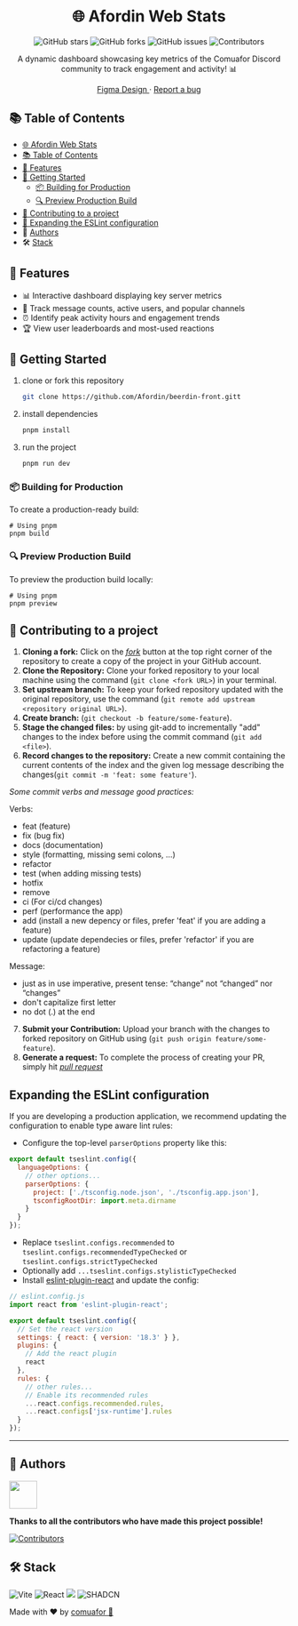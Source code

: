 <div align="center">

# 🌐 Afordin Web Stats
  
![GitHub stars](https://img.shields.io/github/stars/Afordin/beerdin-front?style=social)
![GitHub forks](https://img.shields.io/github/forks/Afordin/beerdin-front?style=social)
![GitHub issues](https://img.shields.io/github/issues/Afordin/beerdin-front)
![Contributors](https://img.shields.io/github/contributors/Afordin/beerdin-front)

A dynamic dashboard showcasing key metrics of the Comuafor Discord community to track engagement and activity! 📊

[Figma Design
](https://www.figma.com/design/bJtuMCSitvEhSugW4mQZsW/afordin-web-stats?node-id=33-153&p=f&t=9smQhS85vKfprhe1-0/Variety-Designs?type=design&node-id=1203-960&mode=design&t=MtKYUyZD2jwNeTxp-0) · [Report a bug](https://github.com/Afordin/beerdin-front/issues)

</div>


## 📚 Table of Contents

- [🌐 Afordin Web Stats](#-afordin-web-stats)
- [📚 Table of Contents](#-table-of-contents)
- [🌟 Features](#-features)
- [🚀 Getting Started](#-getting-started)
  - [📦 Building for Production](#-building-for-production)
  - [🔍 Preview Production Build](#-preview-production-build)
- [🤝 Contributing to a project](#-contributing-to-a-project)
- [🔧 Expanding the ESLint configuration](#expanding-the-eslint-configuration)
- 👥 [Authors](#-authors)
- 🛠️ [Stack](#-authors)

## 🌟 Features

- 📊 Interactive dashboard displaying key server metrics
- 💬 Track message counts, active users, and popular channels
- ⏰ Identify peak activity hours and engagement trends
- 🏆 View user leaderboards and most-used reactions

## 🚀 Getting Started

1. clone or fork this repository

   ```sh
   git clone https://github.com/Afordin/beerdin-front.gitt
   ```

2. install dependencies

   ```bash
   pnpm install
   ```

3. run the project
   ```bash
   pnpm run dev
   ```
### 📦 Building for Production

To create a production-ready build:

```shellscript
# Using pnpm
pnpm build
```

### 🔍 Preview Production Build

To preview the production build locally:

```shellscript
# Using pnpm
pnpm preview
```

## 🤝 Contributing to a project

1. **Cloning a fork:**
   Click on the [_fork_](https://github.com/Afordin/beerdin-front/fork) button at the top right corner of the repository to create a copy of the project in your GitHub account.
2. **Clone the Repository:** Clone your forked repository to your local machine using the command (`git clone <fork URL>`) in your terminal.
3. **Set upstream branch:** To keep your forked repository updated with the original repository, use the command (`git remote add upstream <repository original URL>`).
4. **Create branch:** (`git checkout -b feature/some-feature`).
5. **Stage the changed files:** by using git-add to incrementally "add" changes to the index before using the commit command (`git add <file>`).
6. **Record changes to the repository:** Create a new commit containing the current contents of the index and the given log message describing the changes(`git commit -m 'feat: some feature'`).

_Some commit verbs and message good practices:_

Verbs:

- feat (feature)
- fix (bug fix)
- docs (documentation)
- style (formatting, missing semi colons, …)
- refactor
- test (when adding missing tests)
- hotfix
- remove
- ci (For ci/cd changes)
- perf (performance the app)
- add (install a new depency or files, prefer 'feat' if you are adding a feature)
- update (update dependecies or files, prefer 'refactor' if you are refactoring a feature)

Message:

- just as in use imperative, present tense: “change” not “changed” nor “changes”
- don't capitalize first letter
- no dot (.) at the end

7. **Submit your Contribution:** Upload your branch with the changes to forked repository on GitHub using (`git push origin feature/some-feature`).
8. **Generate a request:** To complete the process of creating your PR, simply hit [_pull request_](https://github.com/Afordin/beerdin-front/pulls)

## Expanding the ESLint configuration

If you are developing a production application, we recommend updating the configuration to enable type aware lint rules:

- Configure the top-level `parserOptions` property like this:

```js
export default tseslint.config({
  languageOptions: {
    // other options...
    parserOptions: {
      project: ['./tsconfig.node.json', './tsconfig.app.json'],
      tsconfigRootDir: import.meta.dirname
    }
  }
});
```

- Replace `tseslint.configs.recommended` to `tseslint.configs.recommendedTypeChecked` or `tseslint.configs.strictTypeChecked`
- Optionally add `...tseslint.configs.stylisticTypeChecked`
- Install [eslint-plugin-react](https://github.com/jsx-eslint/eslint-plugin-react) and update the config:

```js
// eslint.config.js
import react from 'eslint-plugin-react';

export default tseslint.config({
  // Set the react version
  settings: { react: { version: '18.3' } },
  plugins: {
    // Add the react plugin
    react
  },
  rules: {
    // other rules...
    // Enable its recommended rules
    ...react.configs.recommended.rules,
    ...react.configs['jsx-runtime'].rules
  }
});
```

---

## 👥 Authors

<a href="https://github.com/afordigital">
   <img width="50px" src="https://avatars.githubusercontent.com/u/43246362?v=4" />
</a>

**Thanks to all the contributors who have made this project possible!**

[![Contributors](https://contrib.rocks/image?repo=Afordin/beerdin-front)](https://github.com/Afordin/beerdin-front/graphs/contributors)

## 🛠️ Stack

![Vite](https://img.shields.io/badge/vite-%23646CFF.svg?style=for-the-badge&logo=vite&logoColor=white) ![React](https://img.shields.io/badge/react-%2320232a.svg?style=for-the-badge&logo=react&logoColor=%2361DAFB) <img src= "https://img.shields.io/badge/typescript-%23007ACC.svg?style=for-the-badge&logo=typescript&logoColor=white"> ![SHADCN](https://img.shields.io/badge/shadcn/ui-000000?style=for-the-badge&logo=shadcn/ui&logoColor=white)

Made with ❤️ by [comuafor 🐀](https://discord.com/invite/comuafor)